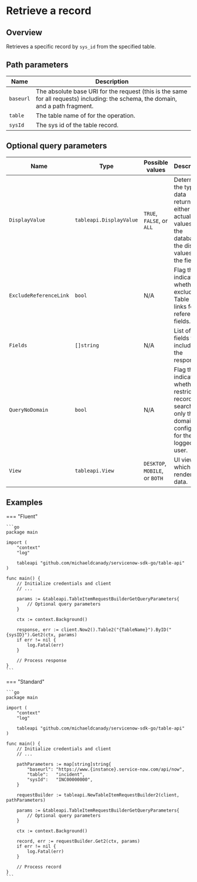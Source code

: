 # Retrieve a record

## Overview

Retrieves a specific record by `sys_id` from the specified table.

## Path parameters

| Name      | Description                                                                                                                       |
|-----------|-----------------------------------------------------------------------------------------------------------------------------------|
| `baseurl` | The absolute base URI for the request (this is the same for all requests) including: the schema, the domain, and a path fragment. |
| `table`   | The table name of for the operation.                                                                                              |
| `sysId`   | The sys id of the table record.                                                                                                   |

## Optional query parameters

| Name                   | Type                    | Possible values                | Description                                                                                                           |
|------------------------|-------------------------|--------------------------------|-----------------------------------------------------------------------------------------------------------------------|
| `DisplayValue`         | `tableapi.DisplayValue` | `TRUE`, `FALSE`, or `ALL`      | Determines the type of data returned, either the actual values from the database or the display values of the fields. |
| `ExcludeReferenceLink` | `bool`                  | N/A                            | Flag that indicates whether to exclude Table API links for reference fields.                                          |
| `Fields`               | `[]string `             | N/A                            | List of fields to include in the response.                                                                            |
| `QueryNoDomain`        | `bool`                  | N/A                            | Flag that indicates whether to restrict the record search to only the domains configured for the logged in user.      |
| `View`                 | `tableapi.View`         | `DESKTOP`, `MOBILE`, or `BOTH` | UI view for which to render the data.                                                                                 |

## Examples

=== "Fluent"

    ```go
    package main

    import (
        "context"
        "log"

        tableapi "github.com/michaeldcanady/servicenow-sdk-go/table-api"
    )

    func main() {
        // Initialize credentials and client
        // ...

        params := &tableapi.TableItemRequestBuilderGetQueryParameters{
            // Optional query parameters
        }

        ctx := context.Background()

        response, err := client.Now2().Table2("{TableName}").ByID("{sysID}").Get2(ctx, params)
        if err != nil {
            log.Fatal(err)
        }

        // Process response
    }
    ```

=== "Standard"

    ```go
    package main

    import (
        "context"
        "log"

        tableapi "github.com/michaeldcanady/servicenow-sdk-go/table-api"
    )

    func main() {
        // Initialize credentials and client
        // ...

        pathParameters := map[string]string{
            "baseurl": "https://www.{instance}.service-now.com/api/now",
            "table":   "incident",
            "sysId":   "INC00000000",
        }

        requestBuilder := tableapi.NewTableItemRequestBuilder2(client, pathParameters)

        params := &tableapi.TableItemRequestBuilderGetQueryParameters{
            // Optional query parameters
        }

        ctx := context.Background()

        record, err := requestBuilder.Get2(ctx, params)
        if err != nil {
            log.Fatal(err)
        }

        // Process record
    }
    ```
